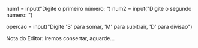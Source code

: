 num1 = input("Digite o primeiro número: ")
num2 = input("Digite o segundo número: ")

opercao = input("Digite 'S'  para somar, 'M' para subitrair, 'D'  para divisao")


Nota do Editor: Iremos consertar, aguarde...
